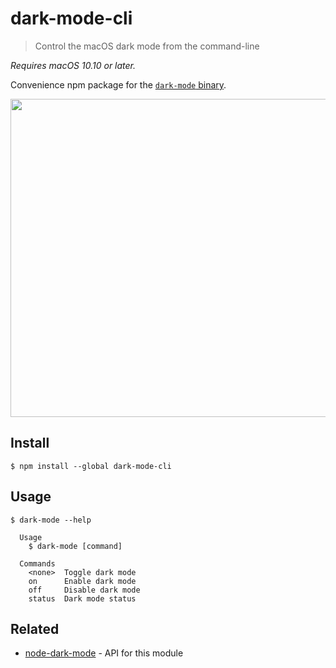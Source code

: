 # dark-mode-cli

> Control the macOS dark mode from the command-line

*Requires macOS 10.10 or later.*

Convenience npm package for the [`dark-mode` binary](https://github.com/sindresorhus/dark-mode).

<img src="screenshot.gif" width="509">

## Install

```
$ npm install --global dark-mode-cli
```

## Usage

```
$ dark-mode --help

  Usage
    $ dark-mode [command]

  Commands
    <none>  Toggle dark mode
    on      Enable dark mode
    off     Disable dark mode
    status  Dark mode status
```

## Related

- [node-dark-mode](https://github.com/sindresorhus/node-dark-mode) - API for this module

